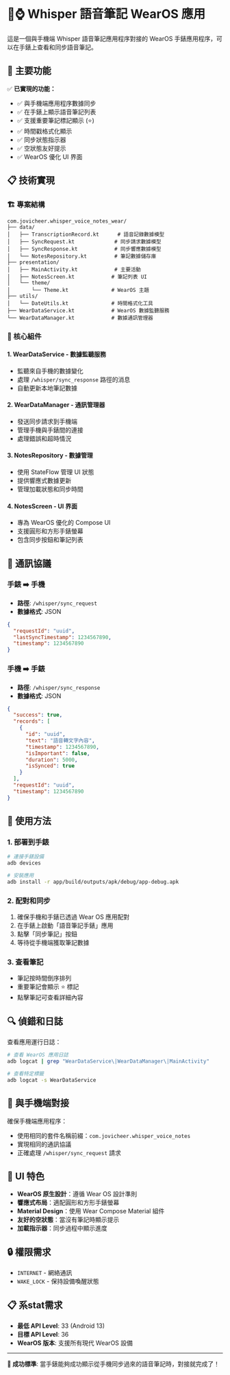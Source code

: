 # 📱⌚️ Whisper 語音筆記 WearOS 應用

這是一個與手機端 Whisper 語音筆記應用程序對接的 WearOS 手錶應用程序，可以在手錶上查看和同步語音筆記。

## 🎯 主要功能

✅ **已實現的功能：**
- ✅ 與手機端應用程序數據同步
- ✅ 在手錶上顯示語音筆記列表
- ✅ 支援重要筆記標記顯示 (⭐)
- ✅ 時間戳格式化顯示
- ✅ 同步狀態指示器
- ✅ 空狀態友好提示
- ✅ WearOS 優化 UI 界面

## 📋 技術實現

### 🏗️ 專案結構
```
com.jovicheer.whisper_voice_notes_wear/
├── data/
│   ├── TranscriptionRecord.kt      # 語音記錄數據模型
│   ├── SyncRequest.kt             # 同步請求數據模型
│   ├── SyncResponse.kt            # 同步響應數據模型
│   └── NotesRepository.kt         # 筆記數據儲存庫
├── presentation/
│   ├── MainActivity.kt            # 主要活動
│   ├── NotesScreen.kt            # 筆記列表 UI
│   └── theme/
│       └── Theme.kt              # WearOS 主題
├── utils/
│   └── DateUtils.kt              # 時間格式化工具
├── WearDataService.kt            # WearOS 數據監聽服務
└── WearDataManager.kt            # 數據通訊管理器
```

### 🔧 核心組件

#### 1. **WearDataService** - 數據監聽服務
- 監聽來自手機的數據變化
- 處理 `/whisper/sync_response` 路徑的消息
- 自動更新本地筆記數據

#### 2. **WearDataManager** - 通訊管理器
- 發送同步請求到手機端
- 管理手機與手錶間的連接
- 處理錯誤和超時情況

#### 3. **NotesRepository** - 數據管理
- 使用 StateFlow 管理 UI 狀態
- 提供響應式數據更新
- 管理加載狀態和同步時間

#### 4. **NotesScreen** - UI 界面
- 專為 WearOS 優化的 Compose UI
- 支援圓形和方形手錶螢幕
- 包含同步按鈕和筆記列表

## 📡 通訊協議

### 手錶 ➡️ 手機
- **路徑**: `/whisper/sync_request`
- **數據格式**: JSON
```json
{
  "requestId": "uuid",
  "lastSyncTimestamp": 1234567890,
  "timestamp": 1234567890
}
```

### 手機 ➡️ 手錶
- **路徑**: `/whisper/sync_response`
- **數據格式**: JSON
```json
{
  "success": true,
  "records": [
    {
      "id": "uuid",
      "text": "語音轉文字內容",
      "timestamp": 1234567890,
      "isImportant": false,
      "duration": 5000,
      "isSynced": true
    }
  ],
  "requestId": "uuid",
  "timestamp": 1234567890
}
```

## 🚀 使用方法

### 1. 部署到手錶
```bash
# 連接手錶設備
adb devices

# 安裝應用
adb install -r app/build/outputs/apk/debug/app-debug.apk
```

### 2. 配對和同步
1. 確保手機和手錶已透過 Wear OS 應用配對
2. 在手錶上啟動「語音筆記手錶」應用
3. 點擊「同步筆記」按鈕
4. 等待從手機端獲取筆記數據

### 3. 查看筆記
- 筆記按時間倒序排列
- 重要筆記會顯示 ⭐ 標記
- 點擊筆記可查看詳細內容

## 🔍 偵錯和日誌

查看應用運行日誌：
```bash
# 查看 WearOS 應用日誌
adb logcat | grep "WearDataService\|WearDataManager\|MainActivity"

# 查看特定標籤
adb logcat -s WearDataService
```

## 📱 與手機端對接

確保手機端應用程序：
- 使用相同的套件名稱前綴：`com.jovicheer.whisper_voice_notes`
- 實現相同的通訊協議
- 正確處理 `/whisper/sync_request` 請求

## 🎨 UI 特色

- **WearOS 原生設計**：遵循 Wear OS 設計準則
- **響應式布局**：適配圓形和方形手錶螢幕
- **Material Design**：使用 Wear Compose Material 組件
- **友好的空狀態**：當沒有筆記時顯示提示
- **加載指示器**：同步過程中顯示進度

## 🔒 權限需求

- `INTERNET` - 網絡通訊
- `WAKE_LOCK` - 保持設備喚醒狀態

## 📋 系stat需求

- **最低 API Level**: 33 (Android 13)
- **目標 API Level**: 36
- **WearOS 版本**: 支援所有現代 WearOS 設備

---

**🎯 成功標準**: 當手錶能夠成功顯示從手機同步過來的語音筆記時，對接就完成了！ 